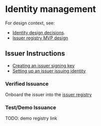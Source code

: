 # Identity management

For design context, see:
- [Identity design decisions](design_decision_ids.md).
- [Issuer registry MVP design](issuer_registry.md)

## Issuer Instructions

- [Creating an issuer signing key](issuer_key_generation.md)
- [Setting up an issuer issuing identity](issuer_demo_id.md)

### Verified Issuance

Onboard the issuer into the [issuer registry](issuer_registry.md)

### Test/Demo Issuance

TODO: demo registry link



